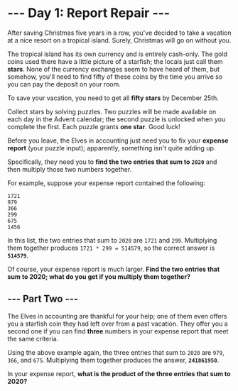 # --- Day 1: Report Repair ---

After saving Christmas five years in a row,
you've decided to take a vacation at a nice
resort on a tropical island. Surely, Christmas
will go on without you.

The tropical island has its own currency and is
entirely cash-only. The gold coins used there have
a little picture of a starfish; the locals just
call them **stars**. None of the currency exchanges
seem to have heard of them, but somehow, you'll
need to find fifty of these coins by the time
you arrive so you can pay the deposit on your room.

To save your vacation, you need to get all
**fifty stars** by December 25th.

Collect stars by solving puzzles. Two puzzles will
be made available on each day in the Advent calendar;
the second puzzle is unlocked when you complete the first.
Each puzzle grants **one star**. Good luck!

Before you leave, the Elves in accounting just
need you to fix your **expense report** (your puzzle input);
apparently, something isn't quite adding up.

Specifically, they need you to
**find the two entries that sum to `2020`**
and then multiply those two numbers together.

For example, suppose your expense report contained the following:

```
1721
979
366
299
675
1456
```

In this list, the two entries that
sum to `2020` are `1721` and `299`. Multiplying
them together produces `1721 * 299 = 514579`, so the
correct answer is **`514579`**.

Of course, your expense report is much larger.
**Find the two entries that sum to 2020;
what do you get if you multiply them together?**

## --- Part Two ---

The Elves in accounting are thankful for your help;
one of them even offers you a starfish coin they
had left over from a past vacation.
They offer you a second one if you can find **three**
numbers in your expense report that meet the same criteria.

Using the above example again, the three entries
that sum to `2020` are `979`, `366`, and `675`. Multiplying
them together produces the answer, **`241861950`**.

In your expense report,
**what is the product of the three entries that sum to 2020?**
